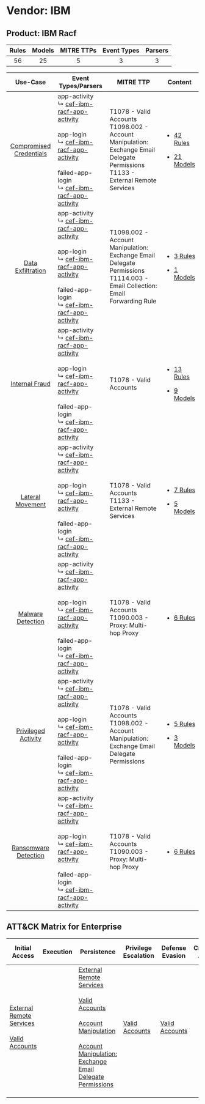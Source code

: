 Vendor: IBM
===========
Product: IBM Racf
-----------------
| Rules | Models | MITRE TTPs | Event Types | Parsers |
|:-----:|:------:|:----------:|:-----------:|:-------:|
|  56   |   25   |     5      |      3      |    3    |

|                                  Use-Case                                  | Event Types/Parsers                                                                                                                                                                                                                                                                                                            | MITRE TTP                                                                                                                               | Content                                                                                                           |
|:--------------------------------------------------------------------------:| ------------------------------------------------------------------------------------------------------------------------------------------------------------------------------------------------------------------------------------------------------------------------------------------------------------------------------ | --------------------------------------------------------------------------------------------------------------------------------------- | ----------------------------------------------------------------------------------------------------------------- |
| [Compromised Credentials](../../../UseCases/uc_compromised_credentials.md) |  app-activity<br> ↳ [cef-ibm-racf-app-activity](Parsers/parserContent_cef-ibm-racf-app-activity.md)<br><br> app-login<br> ↳ [cef-ibm-racf-app-activity](Parsers/parserContent_cef-ibm-racf-app-activity.md)<br><br> failed-app-login<br> ↳ [cef-ibm-racf-app-activity](Parsers/parserContent_cef-ibm-racf-app-activity.md)<br> | T1078 - Valid Accounts<br>T1098.002 - Account Manipulation: Exchange Email Delegate Permissions<br>T1133 - External Remote Services<br> | [<ul><li>42 Rules</li></ul><ul><li>21 Models</li></ul>](Rules_Models/r_m_ibm_ibm_racf_Compromised_Credentials.md) |
|       [Data Exfiltration](../../../UseCases/uc_data_exfiltration.md)       |  app-activity<br> ↳ [cef-ibm-racf-app-activity](Parsers/parserContent_cef-ibm-racf-app-activity.md)<br><br> app-login<br> ↳ [cef-ibm-racf-app-activity](Parsers/parserContent_cef-ibm-racf-app-activity.md)<br><br> failed-app-login<br> ↳ [cef-ibm-racf-app-activity](Parsers/parserContent_cef-ibm-racf-app-activity.md)<br> | T1098.002 - Account Manipulation: Exchange Email Delegate Permissions<br>T1114.003 - Email Collection: Email Forwarding Rule<br>        | [<ul><li>3 Rules</li></ul><ul><li>1 Models</li></ul>](Rules_Models/r_m_ibm_ibm_racf_Data_Exfiltration.md)         |
|          [Internal Fraud](../../../UseCases/uc_internal_fraud.md)          |  app-activity<br> ↳ [cef-ibm-racf-app-activity](Parsers/parserContent_cef-ibm-racf-app-activity.md)<br><br> app-login<br> ↳ [cef-ibm-racf-app-activity](Parsers/parserContent_cef-ibm-racf-app-activity.md)<br><br> failed-app-login<br> ↳ [cef-ibm-racf-app-activity](Parsers/parserContent_cef-ibm-racf-app-activity.md)<br> | T1078 - Valid Accounts<br>                                                                                                              | [<ul><li>13 Rules</li></ul><ul><li>9 Models</li></ul>](Rules_Models/r_m_ibm_ibm_racf_Internal_Fraud.md)           |
|        [Lateral Movement](../../../UseCases/uc_lateral_movement.md)        |  app-activity<br> ↳ [cef-ibm-racf-app-activity](Parsers/parserContent_cef-ibm-racf-app-activity.md)<br><br> app-login<br> ↳ [cef-ibm-racf-app-activity](Parsers/parserContent_cef-ibm-racf-app-activity.md)<br><br> failed-app-login<br> ↳ [cef-ibm-racf-app-activity](Parsers/parserContent_cef-ibm-racf-app-activity.md)<br> | T1078 - Valid Accounts<br>T1133 - External Remote Services<br>                                                                          | [<ul><li>7 Rules</li></ul><ul><li>5 Models</li></ul>](Rules_Models/r_m_ibm_ibm_racf_Lateral_Movement.md)          |
|       [Malware Detection](../../../UseCases/uc_malware_detection.md)       |  app-activity<br> ↳ [cef-ibm-racf-app-activity](Parsers/parserContent_cef-ibm-racf-app-activity.md)<br><br> app-login<br> ↳ [cef-ibm-racf-app-activity](Parsers/parserContent_cef-ibm-racf-app-activity.md)<br><br> failed-app-login<br> ↳ [cef-ibm-racf-app-activity](Parsers/parserContent_cef-ibm-racf-app-activity.md)<br> | T1078 - Valid Accounts<br>T1090.003 - Proxy: Multi-hop Proxy<br>                                                                        | [<ul><li>6 Rules</li></ul>](Rules_Models/r_m_ibm_ibm_racf_Malware_Detection.md)                                   |
|     [Privileged Activity](../../../UseCases/uc_privileged_activity.md)     |  app-activity<br> ↳ [cef-ibm-racf-app-activity](Parsers/parserContent_cef-ibm-racf-app-activity.md)<br><br> app-login<br> ↳ [cef-ibm-racf-app-activity](Parsers/parserContent_cef-ibm-racf-app-activity.md)<br><br> failed-app-login<br> ↳ [cef-ibm-racf-app-activity](Parsers/parserContent_cef-ibm-racf-app-activity.md)<br> | T1078 - Valid Accounts<br>T1098.002 - Account Manipulation: Exchange Email Delegate Permissions<br>                                     | [<ul><li>5 Rules</li></ul><ul><li>3 Models</li></ul>](Rules_Models/r_m_ibm_ibm_racf_Privileged_Activity.md)       |
|    [Ransomware Detection](../../../UseCases/uc_ransomware_detection.md)    |  app-activity<br> ↳ [cef-ibm-racf-app-activity](Parsers/parserContent_cef-ibm-racf-app-activity.md)<br><br> app-login<br> ↳ [cef-ibm-racf-app-activity](Parsers/parserContent_cef-ibm-racf-app-activity.md)<br><br> failed-app-login<br> ↳ [cef-ibm-racf-app-activity](Parsers/parserContent_cef-ibm-racf-app-activity.md)<br> | T1078 - Valid Accounts<br>T1090.003 - Proxy: Multi-hop Proxy<br>                                                                        | [<ul><li>6 Rules</li></ul>](Rules_Models/r_m_ibm_ibm_racf_Ransomware_Detection.md)                                |

ATT&CK Matrix for Enterprise
----------------------------
| Initial Access                                                                                                                                   | Execution | Persistence                                                                                                                                                                                                                                                                                                                                 | Privilege Escalation                                                | Defense Evasion                                                     | Credential Access | Discovery | Lateral Movement | Collection                                                                                                                                                            | Command and Control                                                                                                                       | Exfiltration | Impact |
| ------------------------------------------------------------------------------------------------------------------------------------------------ | --------- | ------------------------------------------------------------------------------------------------------------------------------------------------------------------------------------------------------------------------------------------------------------------------------------------------------------------------------------------- | ------------------------------------------------------------------- | ------------------------------------------------------------------- | ----------------- | --------- | ---------------- | --------------------------------------------------------------------------------------------------------------------------------------------------------------------- | ----------------------------------------------------------------------------------------------------------------------------------------- | ------------ | ------ |
| [External Remote Services](https://attack.mitre.org/techniques/T1133)<br><br>[Valid Accounts](https://attack.mitre.org/techniques/T1078)<br><br> |           | [External Remote Services](https://attack.mitre.org/techniques/T1133)<br><br>[Valid Accounts](https://attack.mitre.org/techniques/T1078)<br><br>[Account Manipulation](https://attack.mitre.org/techniques/T1098)<br><br>[Account Manipulation: Exchange Email Delegate Permissions](https://attack.mitre.org/techniques/T1098/002)<br><br> | [Valid Accounts](https://attack.mitre.org/techniques/T1078)<br><br> | [Valid Accounts](https://attack.mitre.org/techniques/T1078)<br><br> |                   |           |                  | [Email Collection](https://attack.mitre.org/techniques/T1114)<br><br>[Email Collection: Email Forwarding Rule](https://attack.mitre.org/techniques/T1114/003)<br><br> | [Proxy: Multi-hop Proxy](https://attack.mitre.org/techniques/T1090/003)<br><br>[Proxy](https://attack.mitre.org/techniques/T1090)<br><br> |              |        |